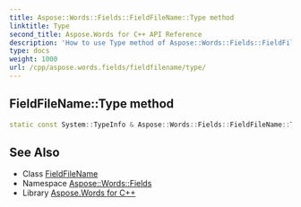 ```yaml
---
title: Aspose::Words::Fields::FieldFileName::Type method
linktitle: Type
second_title: Aspose.Words for C++ API Reference
description: 'How to use Type method of Aspose::Words::Fields::FieldFileName class in C++.'
type: docs
weight: 1000
url: /cpp/aspose.words.fields/fieldfilename/type/
---
```

## FieldFileName::Type method




```cpp
static const System::TypeInfo & Aspose::Words::Fields::FieldFileName::Type()
```

## See Also

* Class [FieldFileName](../)
* Namespace [Aspose::Words::Fields](../../)
* Library [Aspose.Words for C++](../../../)
